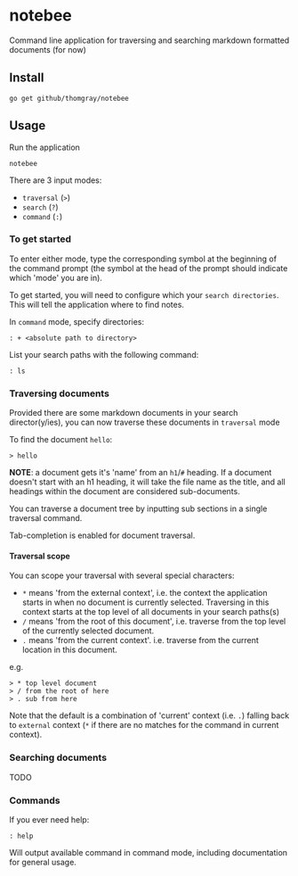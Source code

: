 # notebee

Command line application for traversing and searching markdown formatted documents (for now)

## Install

```
go get github/thomgray/notebee
```

## Usage

Run the application

```
notebee
```

There are 3 input modes:
* `traversal` (`>`)
* `search` (`?`)
* `command` (`:`)

### To get started

To enter either mode, type the corresponding symbol at the beginning of the command prompt (the symbol at the head of the prompt should indicate which 'mode' you are in).

To get started, you will need to configure which your `search directories`. This will tell the application where to find notes.

In `command` mode, specify directories:

```
: + <absolute path to directory>
```

List your search paths with the following command:

```
: ls
```


### Traversing documents

Provided there are some markdown documents in your search director(y/ies), you can now traverse these documents in `traversal` mode

To find the document `hello`:
```
> hello
```

__NOTE__: a document gets it's 'name' from an `h1`/`#` heading. If a document doesn't start with an h1 heading, it will take the file name as the title, and all headings within the document are considered sub-documents.

You can traverse a document tree by inputting sub sections in a single traversal command.

Tab-completion is enabled for document traversal.

#### Traversal scope

You can scope your traversal with several special characters:

* `*` means 'from the external context', i.e. the context the application starts in when no document is currently selected. Traversing in this context starts at the top level of all documents in your search paths(s)
* `/` means 'from the root of this document', i.e. traverse from the top level of the currently selected document.
* `.` means 'from the current context'. i.e. traverse from the current location in this document.

e.g.
```
> * top level document
> / from the root of here
> . sub from here
```

Note that the default is a combination of 'current' context (i.e. `.`) falling back to `external` context (`*` if there are no matches for the command in current context).

### Searching documents

TODO

### Commands

If you ever need help:
```
: help
```

Will output available command in command mode, including documentation for general usage.
